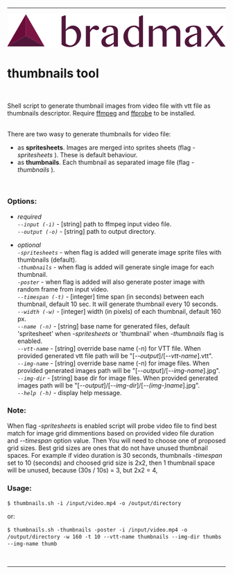 ___
![Bradmax][bradmaxLogo]
# thumbnails tool

<br/>

Shell script to generate thumbnail images from video file with vtt file as thumbnails descriptor.
Require [ffmpeg][ffmpeg] and [ffprobe][ffprobe] to be installed.
<br/>
<br/>

There are two wasy to generate thumbnails for video file:
- as __spritesheets__. Images are merged into sprites sheets (flag *-spritesheets* ). These is default behaviour.
- as __thumbnails__. Each thumbnail as separated image file (flag *-thumbnails* ).
<br/>

### Options:
- *required*<br/>
*```--input (-i)```* - [string] path to ffmpeg input video file.<br/>
*```--output (-o)```* - [string] path to output directory.

- *optional*<br/>
*```-spritesheets```* - when flag is added will generate image sprite files with thumbnails (default).<br/>
*```-thumbnails```* - when flag is added will generate single image for each thumbnail.<br/>
*```-poster```* - when flag is added will also generate poster image with random frame from input video.<br/>
*```--timespan (-t)```* - [integer] time span (in seconds) between each thumbnail, default 10 sec. It will generate thumbnail every 10 seconds.<br/>
*```--width (-w)```* - [integer] width (in pixels) of each thumbnail, default 160 px.<br/>
*```--name (-n)```* - [string] base name for generated files, default 'spritesheet' when *-spritesheets* or 'thumbnail' when *-thumbnails* flag is enabled.<br/>
*```--vtt-name```* - [string] override base name (-n) for VTT file. When provided generated vtt file path will be "[*--output*]/[*--vtt-name*].vtt".<br/>
*```--img-name```* - [string] override base name (-n) for image files. When provided generated images path will be "[*--output*]/[*--img-name*].jpg".<br/>
*```--img-dir```* - [string] base dir for image files. When provided generated images path will be "[*--output*]/[*--img-dir*]/[*--(img-)name*].jpg".<br/>
*```--help (-h)```* - display help message.

### Note:
When flag *-spritesheets* is enabled script will probe video file to find best match for image grid dimmentions based on provided video file duration and *--timespan* option value.
Then You will need to choose one of proposed grid sizes.
Best grid sizes are ones that do not have unused thumbnail spaces. For example if video duration is 30 seconds, thumbnails *-timespan* set to 10 (seconds) and choosed grid size is 2x2, then 1 thumbnail space will be unused, because (30s / 10s) = 3, but 2x2 = 4,
<br/>

### Usage:
```
$ thumbnails.sh -i /input/video.mp4 -o /output/directory
```
or:
```
$ thumbnails.sh -thumbnails -poster -i /input/video.mp4 -o /output/directory -w 160 -t 10 --vtt-name thumbnails --img-dir thumbs --img-name thumb
```
<br/>

---

[ffmpeg]: https://www.ffmpeg.org/
[ffprobe]: https://ffmpeg.org/ffprobe.html

[bradmaxLogo]: ./assets/md/bradmax.svg
